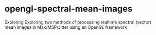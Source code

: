 # opengl-spectral-mean-images
 Exploring Exploring two methods of processing realtime spectral (vector) mean images in Max/MSP/Jitter using an OpenGL framework
